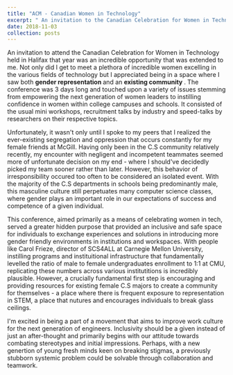```yaml
---
title: "ACM - Canadian Women in Technology"
excerpt: " An invitation to the Canadian Celebration for Women in Technology in Halifax 2018 opened up my eyes to the lack of inclusion and communities present for women in technology. "
date: 2018-11-03
collection: posts
---
```


An invitation to attend the Canadian Celebration for Women in Technology held in Halifax that year was an incredible opportunity that was extended to me. Not only did I get to meet a plethora of incredible women excelling in the various fields of technology but I appreciated being in a space where I saw both <b> gender representation </b> and an <b> existing community </b>. The conference was 3 days long and touched upon a variety of issues stemming from empowering the next generation of women leaders to instilling confidence in women within college campuses and schools. It consisted of the usual mini workshops, recruitment talks by industry and speed-talks by researchers on their respective topics. <br> 

Unfortunately, it wasn't only until I spoke to my peers that I realized the ever-existing segregation and oppression that occurs constantly for my female friends at McGill. Having only been in the C.S community relatively recently, my encounter with negligent and incompetent teammates seemed more of unfortunate decision on my end - where I should've decidedly picked my team sooner rather than later. However, this behavior of irresponsibility occured too often to be considered an isolated event. With the majority of the C.S departments in schools being predominantly male, this masculine culture still perpetuates many computer science classes, where gender plays an important role in our expectations of success and competence of a given individual. <br> 

This conference, aimed primarily as a means of celebrating women in tech, served a greater hidden purpose that provided an inclusive and safe space for individuals to exchange experiences and solutions in introducing more gender friendly environments in institutions and workspaces. With people like Carol Frieze, director of SCS4ALL at Carnegie Mellon University, instilling programs and instituitional infrastructure that fundamentally levelled the ratio of male to female undergraduates enrollment to 1:1 at CMU, replicating these numbers across various institutitions is incredibly plausible. However, a crucially fundamental first step is encouraging and providing resources for existing female C.S majors to create a community for themselves - a place where there is frequent exposure to representation in STEM, a place that nutures and encourages individuals to break glass ceilings. <br> 

I'm excited in being a part of a movement that aims to improve work culture for the next generation of engineers. Inclusivity should be a given instead of just an after-thought and primarily begins with our attitude towards combating stereotypes and initial impressions. Perhaps, with a new genertion of young fresh minds keen on breaking stigmas, a previously stubborn systemic problem could be solvable through collaboration and teamwork. 
